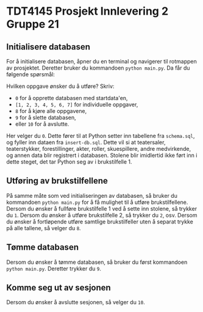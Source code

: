 # TDT4145 Prosjekt Innlevering 2 Gruppe 21

## Initialisere databasen

For å initialisere databasen, åpner du en terminal og navigerer til rotmappen av prosjektet. Deretter bruker du kommandoen `python main.py`. Da får du følgende spørsmål:

Hvilken oppgave ønsker du å utføre? Skriv:
- `0` for å opprette databasen med startdata'en,
- `[1, 2, 3, 4, 5, 6, 7]` for individuelle oppgaver,
- `8` for å kjøre alle oppgavene,
- `9` for å slette databasen,
- eller `10` for å avslutte.

Her velger du `0`. Dette fører til at Python setter inn tabellene fra `schema.sql`, og fyller inn dataen fra `insert-db.sql`. Dette vil si at teatersaler, teaterstykker, forestillinger, akter, roller, skuespillere, andre medvirkende, og annen data blir registrert i databasen. Stolene blir imidlertid ikke ført inn i dette steget, det tar Python seg av i brukstilfelle 1.

## Utføring av brukstilfellene

På samme måte som ved initialiseringen av databasen, så bruker du kommandoen `python main.py` for å få mulighet til å utføre brukstilfellene. Dersom du ønsker å fullføre brukstilfelle 1 ved å sette inn stolene, så trykker du `1`. Dersom du ønsker å utføre brukstilfelle 2, så trykker du `2`, osv. Dersom du ønsker å fortløpende utføre samtlige brukstilfeller uten å separat trykke på alle tallene, så velger du `8`.

## Tømme databasen

Dersom du ønsker å tømme databasen, så bruker du først kommandoen `python main.py`. Deretter trykker du `9`.

## Komme seg ut av sesjonen

Dersom du ønsker å avslutte sesjonen, så velger du `10`.
